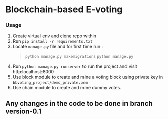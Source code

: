 # Blockchain-based E-voting
### Usage

1. Create virtual env and clone repo within
2. Run `pip install -r requirements.txt`
3. Locate `manage.py` file and for first time run : 
   > `python manage.py makemigrations`
   > `python manage.py`
4. Run `python manage.py runserver` to run the project and visit http:localhost:8000
5. Use block module to create and mine a voting block using private key in `bbvoting_project/demo_private.pem`
6. Use chain module to create and mine dummy votes.

## Any changes in the code to be done in branch version-0.1
